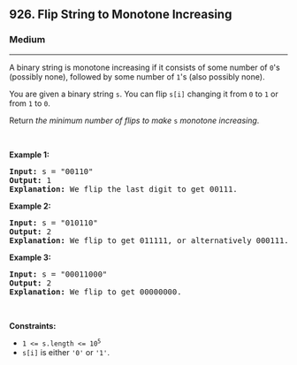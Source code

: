 <h2>926. Flip String to Monotone Increasing</h2><h3>Medium</h3><hr><div><p>A binary string is monotone increasing if it consists of some number of <code>0</code>'s (possibly none), followed by some number of <code>1</code>'s (also possibly none).</p>

<p>You are given a binary string <code>s</code>. You can flip <code>s[i]</code> changing it from <code>0</code> to <code>1</code> or from <code>1</code> to <code>0</code>.</p>

<p>Return <em>the minimum number of flips to make </em><code>s</code><em> monotone increasing</em>.</p>

<p>&nbsp;</p>
<p><strong>Example 1:</strong></p>

<pre><strong>Input:</strong> s = "00110"
<strong>Output:</strong> 1
<strong>Explanation:</strong> We flip the last digit to get 00111.
</pre>

<p><strong>Example 2:</strong></p>

<pre><strong>Input:</strong> s = "010110"
<strong>Output:</strong> 2
<strong>Explanation:</strong> We flip to get 011111, or alternatively 000111.
</pre>

<p><strong>Example 3:</strong></p>

<pre><strong>Input:</strong> s = "00011000"
<strong>Output:</strong> 2
<strong>Explanation:</strong> We flip to get 00000000.
</pre>

<p>&nbsp;</p>
<p><strong>Constraints:</strong></p>

<ul>
	<li><code>1 &lt;= s.length &lt;= 10<sup>5</sup></code></li>
	<li><code>s[i]</code> is either <code>'0'</code> or <code>'1'</code>.</li>
</ul>
</div>